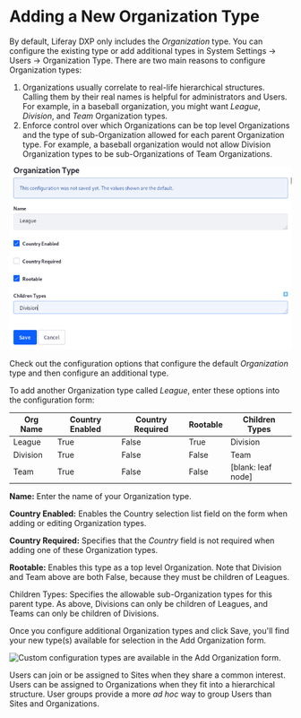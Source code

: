 # Adding a New Organization Type

By default, Liferay DXP only includes the *Organization* type. You can configure the existing type or add additional types in System Settings &rarr; Users &rarr; Organization Type. There are two main reasons to configure Organization types:

1. Organizations usually correlate to real-life hierarchical structures. Calling them by their real names is helpful for administrators and Users. For example, in a baseball organization, you might want *League*, *Division*, and *Team* Organization types.
1. Enforce control over which Organizations can be top level Organizations and the type of sub-Organization allowed for each parent Organization type. For example, a baseball organization would not allow Division Organization types to be sub-Organizations of Team Organizations.

![Create new organization types through the System Settings entry called Organization Types.](./adding-a-new-organization-type/images/01.png)

Check out the configuration options that configure the default *Organization* type and then configure an additional type.

To add another Organization type called *League*, enter these options into the configuration form:

<!-- table to make it visually easier to follow -->

| Org Name | Country Enabled | Country Required | Rootable | Children Types |
| --- | --- | --- | --- | --- |
| League | True | False | True | Division |
| Division | True | False | False | Team |
| Team | True | False | False | [blank: leaf node] |

**Name:** Enter the name of your Organization type. 

**Country Enabled:** Enables the Country selection list field on the form when adding or editing Organization types. 

**Country Required:** Specifies that the *Country* field is not required when adding one of these Organization types.

**Rootable:** Enables this type as a top level Organization. Note that Division and Team above are both False, because they must be children of Leagues. 

Children Types: Specifies the allowable sub-Organization types for this parent type. As above, Divisions can only be children of Leagues, and Teams can only be children of Divisions.

Once you configure additional Organization types and click Save, you'll find your new type(s) available for selection in the Add Organization form.

![Custom configuration types are available in the Add Organization form.](./adding-a-new-organization-type/images/02.png)

Users can join or be assigned to Sites when they share a common interest. Users can be assigned to Organizations when they fit into a hierarchical structure. User groups provide a more *ad hoc* way to group Users than Sites and Organizations.
